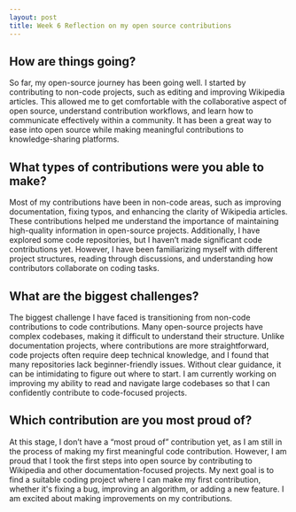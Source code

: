 ```yaml
---
layout: post
title: Week 6 Reflection on my open source contributions
---
```


## How are things going?
So far, my open-source journey has been going well. I started by contributing to non-code projects, such as editing and improving Wikipedia articles. This allowed me to get comfortable with the collaborative aspect of open source, understand contribution workflows, and learn how to communicate effectively within a community. It has been a great way to ease into open source while making meaningful contributions to knowledge-sharing platforms.

<!--more-->

## What types of contributions were you able to make?
Most of my contributions have been in non-code areas, such as improving documentation, fixing typos, and enhancing the clarity of Wikipedia articles. These contributions helped me understand the importance of maintaining high-quality information in open-source projects. Additionally, I have explored some code repositories, but I haven’t made significant code contributions yet. However, I have been familiarizing myself with different project structures, reading through discussions, and understanding how contributors collaborate on coding tasks.

## What are the biggest challenges?
The biggest challenge I have faced is transitioning from non-code contributions to code contributions. Many open-source projects have complex codebases, making it difficult to understand their structure. Unlike documentation projects, where contributions are more straightforward, code projects often require deep technical knowledge, and I found that many repositories lack beginner-friendly issues. Without clear guidance, it can be intimidating to figure out where to start. I am currently working on improving my ability to read and navigate large codebases so that I can confidently contribute to code-focused projects.

## Which contribution are you most proud of?
At this stage, I don’t have a “most proud of” contribution yet, as I am still in the process of making my first meaningful code contribution. However, I am proud that I took the first steps into open source by contributing to Wikipedia and other documentation-focused projects. My next goal is to find a suitable coding project where I can make my first contribution, whether it's fixing a bug, improving an algorithm, or adding a new feature. I am excited about making improvements on my contributions.